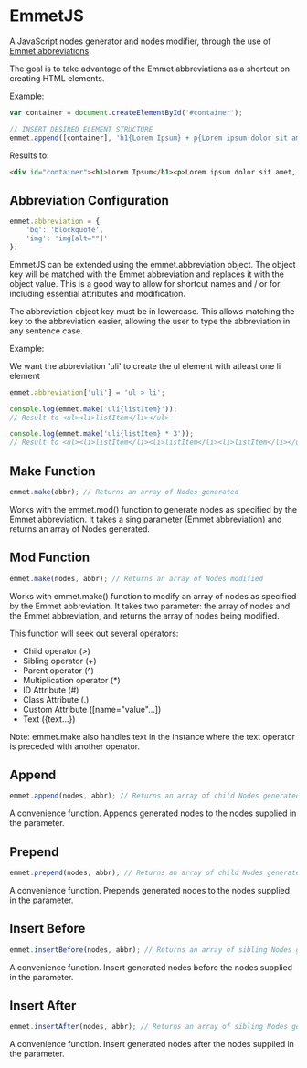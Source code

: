 # EmmetJS

A JavaScript nodes generator and nodes modifier, through the use of [Emmet abbreviations](http://emmet.io).

The goal is to take advantage of the Emmet abbreviations as a shortcut on creating HTML elements.

Example:

```javascript
var container = document.createElementById('#container');

// INSERT DESIRED ELEMENT STRUCTURE
emmet.append([container], 'h1{Lorem Ipsum} + p{Lorem ipsum dolor sit amet, consectetur adipiscing elit.} + p > {Nunc aliquam faucibus maximus. Aliquam mattis suscipit } + a{ipsum} + { porttitor sagittis.}');
```
Results to:

```html
<div id="container"><h1>Lorem Ipsum</h1><p>Lorem ipsum dolor sit amet, consectetur adipiscing elit.</p><p>Nunc aliquam faucibus maximus. Aliquam mattis suscipit <a>ipsum</a> porttitor sagittis.</p></div>
```

## Abbreviation Configuration

```javascript
emmet.abbreviation = {
	'bq': 'blockquote',
	'img': 'img[alt=""]'
};
```

EmmetJS can be extended using the emmet.abbreviation object.
The object key will be matched with the Emmet abbreviation and replaces it with the object value.
This is a good way to allow for shortcut names and / or for including essential attributes and modification.

The abbreviation object key must be in lowercase.
This allows matching the key to the abbreviation easier, allowing the user to type the abbreviation in any sentence case.

Example:

We want the abbreviation 'uli' to create the ul element with atleast one li element

```javascript
emmet.abbreviation['uli'] = 'ul > li';

console.log(emmet.make('uli{listItem}'));
// Result to <ul><li>listItem</li></ul>

console.log(emmet.make('uli{listItem} * 3'));
// Result to <ul><li>listItem</li><li>listItem</li><li>listItem</li></ul>
```

## Make Function

```javascript
emmet.make(abbr); // Returns an array of Nodes generated
```

Works with the emmet.mod() function to generate nodes as specified by the Emmet abbreviation.
It takes a sing parameter (Emmet abbreviation) and returns an array of Nodes generated.

## Mod Function

```javascript
emmet.make(nodes, abbr); // Returns an array of Nodes modified
```

Works with emmet.make() function to modify an array of nodes as specified by the Emmet abbreviation.
It takes two parameter: the array of nodes and the Emmet abbreviation, and returns the array of nodes being modified.

This function will seek out several operators:
- Child operator (>)
- Sibling operator (+)
- Parent operator (^)
- Multiplication operator (*)
- ID Attribute (#)
- Class Attribute (.)
- Custom Attribute ([name="value"...])
- Text ({text...})

Note: emmet.make also handles text in the instance where the text operator is preceded with another operator.

## Append

```javascript
emmet.append(nodes, abbr); // Returns an array of child Nodes generated
```

A convenience function.
Appends generated nodes to the nodes supplied in the parameter.

## Prepend

```javascript
emmet.prepend(nodes, abbr); // Returns an array of child Nodes generated
```

A convenience function.
Prepends generated nodes to the nodes supplied in the parameter.

## Insert Before

```javascript
emmet.insertBefore(nodes, abbr); // Returns an array of sibling Nodes generated
```

A convenience function.
Insert generated nodes before the nodes supplied in the parameter.

## Insert After

```javascript
emmet.insertAfter(nodes, abbr); // Returns an array of sibling Nodes generated
```

A convenience function.
Insert generated nodes after the nodes supplied in the parameter.